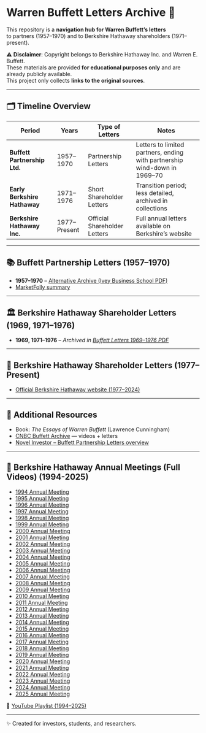 # Warren Buffett Letters Archive 📜

This repository is a **navigation hub for Warren Buffett’s letters**  
to partners (1957–1970) and to Berkshire Hathaway shareholders (1971–present).

⚠️ **Disclaimer**: Copyright belongs to Berkshire Hathaway Inc. and Warren E. Buffett.  
These materials are provided **for educational purposes only** and are already publicly available.  
This project only collects **links to the original sources**.

---

## 🗂 Timeline Overview

| Period | Years | Type of Letters | Notes |
|--------|-------|-----------------|-------|
| **Buffett Partnership Ltd.** | 1957–1970 | Partnership Letters | Letters to limited partners, ending with partnership wind-down in 1969–70 |
| **Early Berkshire Hathaway** | 1971–1976 | Short Shareholder Letters | Transition period; less detailed, archived in collections |
| **Berkshire Hathaway Inc.** | 1977–Present | Official Shareholder Letters | Full annual letters available on Berkshire’s website |

---

## 📚 Buffett Partnership Letters (1957–1970)

- **1957–1970** – [Alternative Archive (Ivey Business School PDF)](https://www.ivey.uwo.ca/media/2975913/buffett-partnership-letters.pdf)  
- [MarketFolly summary](https://www.marketfolly.com/2010/08/warren-buffetts-partnership-letters.html)  

---

## 🏛 Berkshire Hathaway Shareholder Letters (1969, 1971–1976)

- **1969, 1971–1976** – *Archived in [Buffett Letters 1969–1976 PDF](https://assets.empirefinancialresearch.com/uploads/2021/02/Buffett-Letters-1969-76.pdf)*

---

## 📄 Berkshire Hathaway Shareholder Letters (1977–Present)

- [Official Berkshire Hathaway website (1977–2024)](https://www.berkshirehathaway.com/letters/letters.html)

---

## 📘 Additional Resources

- Book: *The Essays of Warren Buffett* (Lawrence Cunningham)  
- [CNBC Buffett Archive](https://buffett.cnbc.com/) — videos + letters  
- [Novel Investor – Buffett Partnership Letters overview](https://novelinvestor.com/notes/buffett-partnership-letters-by-warren-buffett/)  

---

## 🎥 Berkshire Hathaway Annual Meetings (Full Videos) (1994-2025)

- [1994 Annual Meeting](https://www.youtube.com/watch?v=4ZpXph6tD1M)
- [1995 Annual Meeting](https://www.youtube.com/watch?v=_fC1U3yQ6nE)
- [1996 Annual Meeting](https://www.youtube.com/watch?v=R69Zkzi3iCE)
- [1997 Annual Meeting](https://www.youtube.com/watch?v=6g5J6p-B0lM)
- [1998 Annual Meeting](https://www.youtube.com/watch?v=t8MxPDj6soo)
- [1999 Annual Meeting](https://www.youtube.com/watch?v=kwcZkFmpajA)
- [2000 Annual Meeting](https://www.youtube.com/watch?v=rn1ytY1xq4A)
- [2001 Annual Meeting](https://www.youtube.com/watch?v=n74KoJra0dA)
- [2002 Annual Meeting](https://www.youtube.com/watch?v=fC06wVsScEo)
- [2003 Annual Meeting](https://www.youtube.com/watch?v=oy8hFHTkS2U)
- [2004 Annual Meeting](https://www.youtube.com/watch?v=lJSWwH9foaU)
- [2005 Annual Meeting](https://www.youtube.com/watch?v=v6Vc1QBdZlA)
- [2006 Annual Meeting](https://www.youtube.com/watch?v=5OkzwA7gxDM)
- [2007 Annual Meeting](https://www.youtube.com/watch?v=ufWfXK8Lw9k)
- [2008 Annual Meeting](https://www.youtube.com/watch?v=h5n1xA87cdo)
- [2009 Annual Meeting](https://www.youtube.com/watch?v=dSBPULhb0QI)
- [2010 Annual Meeting](https://www.youtube.com/watch?v=j6RoDgxbB-o)
- [2011 Annual Meeting](https://www.youtube.com/watch?v=lw8FciKgk9w)
- [2012 Annual Meeting](https://www.youtube.com/watch?v=9doqDe3aqrQ)
- [2013 Annual Meeting](https://www.youtube.com/watch?v=2hykNZoCGJA)
- [2014 Annual Meeting](https://www.youtube.com/watch?v=PBXsqSse-4c)
- [2015 Annual Meeting](https://www.youtube.com/watch?v=Y5T_JHT7K5Q)
- [2016 Annual Meeting](https://www.youtube.com/watch?v=3x_E0FDMH1Y)
- [2017 Annual Meeting](https://www.youtube.com/watch?v=ZpVC8n8b7tU)
- [2018 Annual Meeting](https://www.youtube.com/watch?v=3Cq0sX4aVOE)
- [2019 Annual Meeting](https://www.youtube.com/watch?v=Hd2QY1cDMXk)
- [2020 Annual Meeting](https://www.youtube.com/watch?v=6O8MwBZl-GU)
- [2021 Annual Meeting](https://www.youtube.com/watch?v=3tzfJxSfpXI)
- [2022 Annual Meeting](https://www.youtube.com/watch?v=aaKj8KrZT1c)
- [2023 Annual Meeting](https://www.youtube.com/watch?v=fuh5HO3CjlM)
- [2024 Annual Meeting](https://www.youtube.com/watch?v=j3qiDOL5V4M)
- [2025 Annual Meeting](https://www.youtube.com/watch?v=j1vGFpd49wM)

🔗 [YouTube Playlist (1994–2025)](https://www.youtube.com/playlist?list=PL7aFD7bbigjgjUt0L2LWk3yr6YO9G3M5o)

---

✨ Created for investors, students, and researchers.
